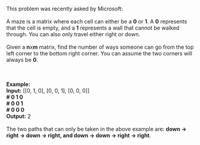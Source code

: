 This problem was recently asked by Microsoft:
<br><br>
A maze is a matrix where each cell can either be a <b>0</b> or <b>1</b>. A <b>0</b> represents that the cell is empty, and a <b>1</b> represents a wall that cannot be walked through. You can also only travel either right or down.
<br><br>
Given a <b>n</b>x<b>m</b> matrix, find the number of ways someone can go from the top left corner to the bottom right corner. You can assume the two corners will always be <b>0</b>.

<br><br>
<b>Example:
<br>Input:</b> 
[[0, 1, 0], [0, 0, 1], [0, 0, 0]]
<br><b># 0 1 0</b>
<br><b># 0 0 1</b>
<br><b># 0 0 0</b>
<br><b>Output:</b> 2
<br><br>The two paths that can only be taken in the above example are: <b>down -> right -> down -> right, and down -> down -> right -> right</b>.
